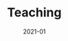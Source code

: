 ---
title: 'Teaching'
client: 'Team Teach'
sector:
  - 'Education'
employer: 'Clearleft'
duration: 'duration'
date: '2021-01'
posse: 'Posse.'
tags:
caseStudyURL: ""
cta: 'Read the case study'
displayOrder: 0
displayType: 'ommit'
featured: false
hero:
  image: '/assets/images/.jpg'
  imageAlt: 'Alt'
permalink: false
---